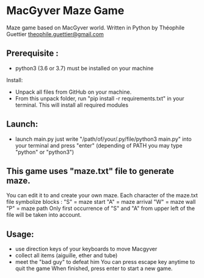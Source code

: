 # MacGyver Maze Game

Maze game based on MacGyver world.
Written in Python by Théophile Guettier
theophile.guettier@gmail.com

## Prerequisite : 
- python3 (3.6 or 3.7) must be installed on your machine

Install:
- Unpack all files from GitHub on your machine.
- From this unpack folder, 
run "pip install -r requirements.txt" in your terminal.
This will install all required modules

## Launch:
- launch main.py 
just write "/path/of/your/.py/file/python3 main.py" 
into your terminal and press "enter"
(depending of PATH you may type "python" or "python3")

## This game uses "maze.txt" file to generate maze.
You can edit it to and create your own maze.
Each character of the maze.txt file symbolize blocks :
"S" = maze start
"A" = maze arrival
"W" = maze wall
"P" = maze path
Only first occurrence of "S" and "A" from upper left
of the file will be taken into account.

## Usage:
- use direction keys of your keyboards to move Macgyver
- collect all items (aiguille, ether and tube)
- meet the "bad guy" to defeat him
You can press escape key anytime to quit the game
When finished, press enter to start a new game.
